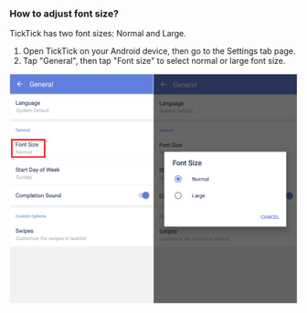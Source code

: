 ### How to adjust font size?

TickTick has two font sizes: Normal and Large.

1. Open TickTick on your Android device, then go to the Settings tab page.
2. Tap "General", then tap "Font size" to select normal or large font size.



![](../tick-android/3.1/3.1.10.png)